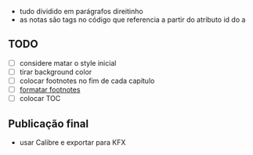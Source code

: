 - tudo dividido em parágrafos direitinho
- as notas são tags <a> no código que referencia a partir do atributo id do a




## TODO
 - [ ] considere matar o style inicial
 - [ ] tirar background color
 - [ ] colocar footnotes no fim de cada capítulo
 - [ ] [formatar footnotes](https://kdp.amazon.com/en_US/help/topic/GH4DRT75GWWAGBTU#footnote_guideline)
 - [ ] colocar TOC

 ## Publicação final
 - usar Calibre e exportar para KFX